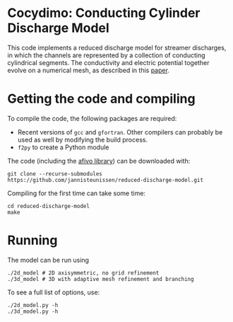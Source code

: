 Cocydimo: Conducting Cylinder Discharge Model
=======

This code implements a reduced discharge model for streamer discharges, in which the channels are represented by a collection of conducting cylindrical segments. The conductivity and electric potential together evolve on a numerical mesh, as described in this [paper](https://arxiv.org/abs/2501.06093).

Getting the code and compiling
==

To compile the code, the following packages are required:

* Recent versions of `gcc` and `gfortran`. Other compilers can probably be used as well by modifying the build process.
* `f2py` to create a Python module

The code (including the [afivo library](https://github.com/MD-CWI/afivo)) can be downloaded with:

    git clone --recurse-submodules https://github.com/jannisteunissen/reduced-discharge-model.git

Compiling for the first time can take some time:

    cd reduced-discharge-model
    make

Running
==

The model can be run using

    ./2d_model # 2D axisymmetric, no grid refinement
    ./3d_model # 3D with adaptive mesh refinement and branching

To see a full list of options, use:

    ./2d_model.py -h
    ./3d_model.py -h
